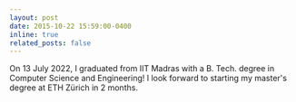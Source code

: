 ```yaml
---
layout: post
date: 2015-10-22 15:59:00-0400
inline: true
related_posts: false
---
```


On 13 July 2022, I graduated from IIT Madras with a B. Tech. degree in Computer Science and Engineering! I look forward to starting my master's degree at ETH Zürich in 2 months.
